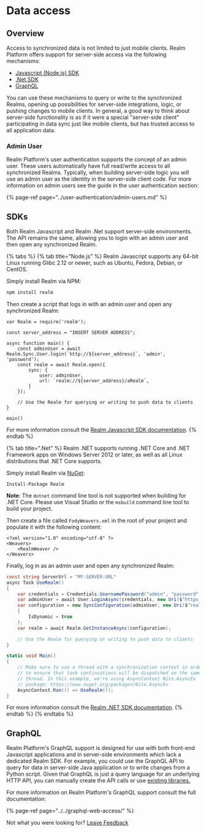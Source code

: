 # Data access

## Overview

Access to synchronized data is not limited to just mobile clients. Realm Platform offers support for server-side access via the following mechanisms:

* [Javascript \(Node.js\) SDK](https://realm.io/docs/javascript/latest/)
* [.Net SDK](https://realm.io/docs/dotnet/latest/)
* [GraphQL](../../graphql-web-access/)

You can use these mechanisms to query or write to the synchronized Realms, opening up possibilities for server-side integrations, logic, or pushing changes to mobile clients. In general, a good way to think about server-side functionality is as if it were a special "server-side client" participating in data sync just like mobile clients, but has trusted access to all application data.

### Admin User

Realm Platform's user authentication supports the concept of an admin user. These users automatically have full read/write access to all synchronized Realms. Typically, when building server-side logic you will use an admin user as the identity in the server-side client code. For more information on admin users see the guide in the user authentication section:

{% page-ref page="../user-authentication/admin-users.md" %}

## SDKs

Both Realm Javascript and Realm .Net support server-side environments. The API remains the same, allowing you to login with an admin user and then open any synchronized Realm.

{% tabs %}
{% tab title="Node.js" %}
Realm Javascript supports any 64-bit Linux running Glibc 2.12 or newer, such as Ubuntu, Fedora, Debian, or CentOS.

Simply install Realm via NPM:

```bash
npm install realm
```

Then create a script that logs in with an admin user and open any synchronized Realm:

```text
var Realm = require('realm');

const server_address = "INSERT SERVER ADDRESS";

async function main() {
    const adminUser = await Realm.Sync.User.login(`http://${server_address}`, 'admin', 'password');
    const realm = await Realm.open({
        sync: {
            user: adminUser,
            url: `realm://${server_address}/aRealm`,
        }
    });
    
    // Use the Realm for querying or writing to push data to clients
}
 
main()
```

For more information consult the [Realm Javascript SDK documentation](https://realm.io/docs/javascript/latest/).
{% endtab %}

{% tab title=".Net" %}
Realm .NET supports running .NET Core and .NET Framework apps on Windows Server 2012 or later, as well as all Linux distributions that .NET Core supports.

Simply install Realm via [NuGet](https://www.nuget.org/packages/Realm/):

```text
Install-Package Realm
```

**Note**: The `dotnet` command line tool is not supported when building for .NET Core. Please use Visual Studio or the `msbuild` command line tool to build your project.

Then create a file called `FodyWeavers.xml` in the root of your project and populate it with the following content:

```markup
<?xml version="1.0" encoding="utf-8" ?>
<Weavers>
    <RealmWeaver />
</Weavers>
```

Finally, log in as an admin user and open any synchronized Realm:

```csharp
const string ServerUrl = "MY-SERVER-URL"
async Task UseRealm()
{
    var credentials = Credentials.UsernamePassword("admin", "password", createUser: false);
    var adminUser = await User.LoginAsync(credentials, new Uri($"https://{ServerUrl}"));
    var configuration = new SyncConfiguration(adminUser, new Uri($"realms://{ServerUrl}/aRealm"))
    {
        IsDynamic = true
    };
    var realm = await Realm.GetInstanceAsync(configuration);

    // Use the Realm for querying or writing to push data to clients
}

static void Main()
{
    // Make sure to use a thread with a synchronization context in order 
    // to ensure that task continuations will be dispatched on the same
    // thread. In this example, we're using AsyncContext Nito.AsyncEx
    // package: https://www.nuget.org/packages/Nito.AsyncEx
    AsyncContext.Run(() => UseRealm());
}
```

For more information consult the [Realm .NET SDK documentation](http://realm.io/docs/dotnet/latest/).
{% endtab %}
{% endtabs %}

## GraphQL

Realm Platform's GraphQL support is designed for use with both front-end Javascript applications and in server-side environments which lack a dedicated Realm SDK. For example, you could use the GraphQL API to query for data in server-side Java application or to write changes from a Python script. Given that GraphQL is just a query language for an underlying HTTP API, you can manually create the API calls or use [existing libraries.](http://graphql.org/code/)

For more information on Realm Platform's GraphQL support consult the full documentation:

{% page-ref page="../../graphql-web-access/" %}



Not what you were looking for? [Leave Feedback](https://realm3.typeform.com/to/A4guM3) 

